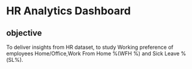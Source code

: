 # HR Analytics Dashboard

## objective 
To deliver insights from HR dataset, to study  Working preference of employees Home/Office,Work From Home %(WFH %) and Sick Leave %(SL%).
